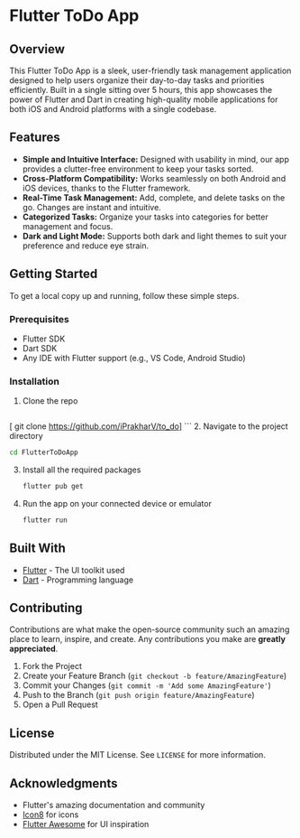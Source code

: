 

# Flutter ToDo App

## Overview

This Flutter ToDo App is a sleek, user-friendly task management application designed to help users organize their day-to-day tasks and priorities efficiently. Built in a single sitting over 5 hours, this app showcases the power of Flutter and Dart in creating high-quality mobile applications for both iOS and Android platforms with a single codebase.

## Features

- **Simple and Intuitive Interface:** Designed with usability in mind, our app provides a clutter-free environment to keep your tasks sorted.
- **Cross-Platform Compatibility:** Works seamlessly on both Android and iOS devices, thanks to the Flutter framework.
- **Real-Time Task Management:** Add, complete, and delete tasks on the go. Changes are instant and intuitive.
- **Categorized Tasks:** Organize your tasks into categories for better management and focus.
- **Dark and Light Mode:** Supports both dark and light themes to suit your preference and reduce eye strain.

## Getting Started

To get a local copy up and running, follow these simple steps.

### Prerequisites

- Flutter SDK
- Dart SDK
- Any IDE with Flutter support (e.g., VS Code, Android Studio)

### Installation

1. Clone the repo
   ```sh
[   git clone https://github.com/iPrakharV/to_do] ```
2. Navigate to the project directory
   ```sh
   cd FlutterToDoApp
   ```
3. Install all the required packages
   ```sh
   flutter pub get
   ```
4. Run the app on your connected device or emulator
   ```sh
   flutter run
   ```

## Built With

- [Flutter](https://flutter.dev/) - The UI toolkit used
- [Dart](https://dart.dev/) - Programming language

## Contributing

Contributions are what make the open-source community such an amazing place to learn, inspire, and create. Any contributions you make are **greatly appreciated**.

1. Fork the Project
2. Create your Feature Branch (`git checkout -b feature/AmazingFeature`)
3. Commit your Changes (`git commit -m 'Add some AmazingFeature'`)
4. Push to the Branch (`git push origin feature/AmazingFeature`)
5. Open a Pull Request

## License

Distributed under the MIT License. See `LICENSE` for more information.

## Acknowledgments

- Flutter's amazing documentation and community
- [Icon8](https://icons8.com/) for icons
- [Flutter Awesome](https://flutterawesome.com/) for UI inspiration
